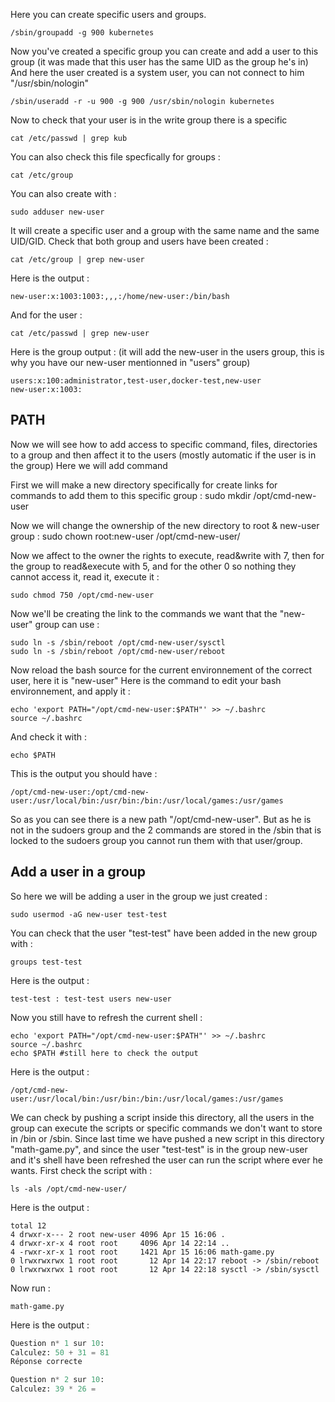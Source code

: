 Here you can create specific users and groups.
```shell
/sbin/groupadd -g 900 kubernetes
```
Now you've created a specific group you can create and add a user to this group (it was made that this user has the same UID as the group he's in)
And here the user created is a system user, you can not connect to him "/usr/sbin/nologin"
```shell
/sbin/useradd -r -u 900 -g 900 /usr/sbin/nologin kubernetes
```
Now to check that your user is in the write group there is a specific 
```shell
cat /etc/passwd | grep kub
```

You can also check this file specfically for groups : 
```shell
cat /etc/group
```

You can also create with :
```shell
sudo adduser new-user
```
It will create a specific user and a group with the same name and the same UID/GID.
Check that both group and users have been created : 
```shell
cat /etc/group | grep new-user
```
Here is the output : 
```shell
new-user:x:1003:1003:,,,:/home/new-user:/bin/bash
```
And for the user : 
```shell
cat /etc/passwd | grep new-user
```
Here is the group output :
(it will add the new-user in the users group, this is why you have our new-user mentionned in "users" group)
```shell
users:x:100:administrator,test-user,docker-test,new-user
new-user:x:1003:
```

## PATH 
Now we will see how to add access to specific command, files, directories to a group and then affect it to the users (mostly automatic if the user is in the group)
Here we will add command 



First we will make a new directory specifically for create links for commands to add them to this specific group :
sudo mkdir /opt/cmd-new-user

Now we will change the ownership of the new directory to root & new-user group : 
sudo chown root:new-user /opt/cmd-new-user/

Now we affect to the owner the rights to execute, read&write with 7, then for the group to read&execute with 5, and for the other 0 so nothing they cannot access it, read it, execute it :
```shell
sudo chmod 750 /opt/cmd-new-user
```
Now we'll be creating the link to the commands we want that the "new-user" group can use :
```shell
sudo ln -s /sbin/reboot /opt/cmd-new-user/sysctl
sudo ln -s /sbin/reboot /opt/cmd-new-user/reboot
```
Now reload the bash source for the current environnement of the correct user, here it is "new-user"
Here is the command to edit your bash environnement, and apply it :
```shell
echo 'export PATH="/opt/cmd-new-user:$PATH"' >> ~/.bashrc
source ~/.bashrc
```
And check it with :
```shell
echo $PATH
```
This is the output you should have :
```shell
/opt/cmd-new-user:/opt/cmd-new-user:/usr/local/bin:/usr/bin:/bin:/usr/local/games:/usr/games
```
So as you can see there is a new path "/opt/cmd-new-user".
But as he is not in the sudoers group and the 2 commands are stored in the /sbin that is locked to the sudoers group you cannot run them with that user/group.

## Add a user in a group
So here we will be adding a user in the group we just created :
```shell
sudo usermod -aG new-user test-test
```
You can check that the user "test-test" have been added in the new group with :
```shell
groups test-test
```
Here is the output : 
```shell
test-test : test-test users new-user
```
Now you still have to refresh the current shell :
```shell
echo 'export PATH="/opt/cmd-new-user:$PATH"' >> ~/.bashrc
source ~/.bashrc
echo $PATH #still here to check the output
```
Here is the output :
```shell
/opt/cmd-new-user:/usr/local/bin:/usr/bin:/bin:/usr/local/games:/usr/games
```
We can check by pushing a script inside this directory, all the users in the group can execute the scripts or specific commands we don't want to store in /bin or /sbin.
Since last time we have pushed a new script in this directory "math-game.py", and since the user "test-test" is in the group new-user and it's shell have been refreshed the user can run the script where ever he wants.
First check the script with :
```shell
ls -als /opt/cmd-new-user/
```
Here is the output : 
```shell
total 12
4 drwxr-x--- 2 root new-user 4096 Apr 15 16:06 .
4 drwxr-xr-x 4 root root     4096 Apr 14 22:14 ..
4 -rwxr-xr-x 1 root root     1421 Apr 15 16:06 math-game.py
0 lrwxrwxrwx 1 root root       12 Apr 14 22:17 reboot -> /sbin/reboot
0 lrwxrwxrwx 1 root root       12 Apr 14 22:18 sysctl -> /sbin/sysctl
```
Now run :
```shell
math-game.py
```
Here is the output :
```python
Question n* 1 sur 10:
Calculez: 50 + 31 = 81
Réponse correcte

Question n* 2 sur 10:
Calculez: 39 * 26 =
```